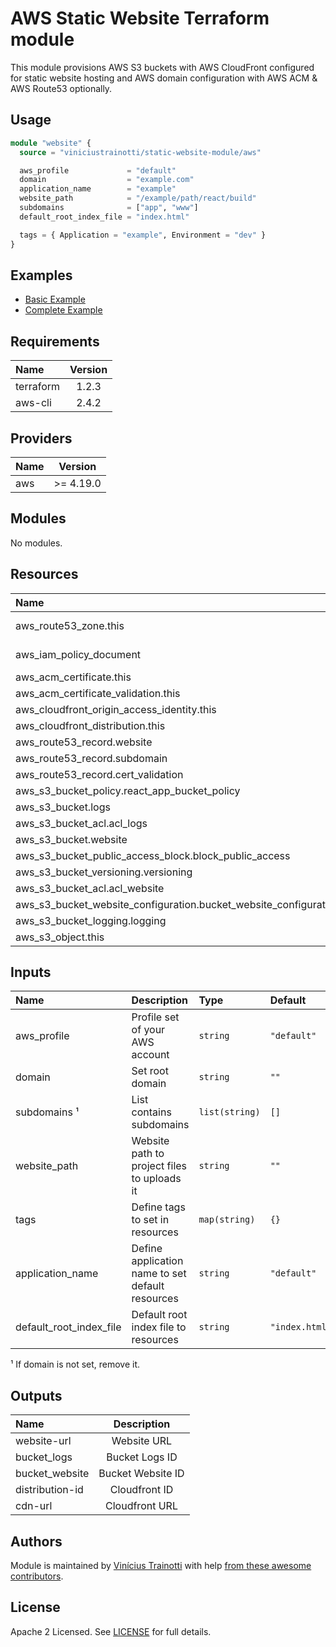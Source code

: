 # AWS Static Website Terraform module

This module provisions AWS S3 buckets with AWS CloudFront configured for static website hosting 
and AWS domain configuration with AWS ACM & AWS Route53 optionally.

## Usage

```terraform
module "website" {
  source = "viniciustrainotti/static-website-module/aws"

  aws_profile             = "default"
  domain                  = "example.com"
  application_name        = "example"
  website_path            = "/example/path/react/build"
  subdomains              = ["app", "www"]
  default_root_index_file = "index.html"

  tags = { Application = "example", Environment = "dev" }
}
```

## Examples

- [Basic Example](https://github.com/viniciustrainotti/terraform-aws-static-website-module/tree/master/examples/basic)
- [Complete Example](https://github.com/viniciustrainotti/terraform-aws-static-website-module/tree/master/examples/complete)

## Requirements

| Name      | Version |
|:----------|:-------:|
| terraform | 1.2.3   |
| aws-cli   | 2.4.2   |

## Providers

| Name | Version   |
|:-----|:---------:|
| aws  | >= 4.19.0 |

## Modules

No modules.

## Resources

| Name                                                              | Type        |
|:----------------------------------------------------------------- |:-----------:|
| aws_route53_zone.this                                             | data source |
| aws_iam_policy_document                                           | data source |
| aws_acm_certificate.this                                          | resource    |
| aws_acm_certificate_validation.this                               | resource    |
| aws_cloudfront_origin_access_identity.this                        | resource    |
| aws_cloudfront_distribution.this                                  | resource    |
| aws_route53_record.website                                        | resource    |
| aws_route53_record.subdomain                                      | resource    |
| aws_route53_record.cert_validation                                | resource    |
| aws_s3_bucket_policy.react_app_bucket_policy                      | resource    |
| aws_s3_bucket.logs                                                | resource    |
| aws_s3_bucket_acl.acl_logs                                        | resource    |
| aws_s3_bucket.website                                             | resource    |
| aws_s3_bucket_public_access_block.block_public_access             | resource    |
| aws_s3_bucket_versioning.versioning                               | resource    |
| aws_s3_bucket_acl.acl_website                                     | resource    |
| aws_s3_bucket_website_configuration.bucket_website_configuration  | resource    |
| aws_s3_bucket_logging.logging                                     | resource    |
| aws_s3_object.this                                                | resource    |

## Inputs

| Name                    | Description                                       | Type            | Default       | Required |
|:----------------------- |:------------------------------------------------- |:--------------- |:------------- |:-------- |
| aws_profile             | Profile set of your AWS account                   | `string`        | `"default"`   | no       | 
| domain                  | Set root domain                                   | `string`        | `""`          | no       |
| subdomains ¹             | List contains subdomains                          | `list(string)`  | `[]`          | no       |
| website_path            | Website path to project files to uploads it       | `string`        | `""`          | yes      |
| tags                    | Define tags to set in resources                   | `map(string)`   | `{}`          | no       |
| application_name        | Define application name to set default resources  | `string`        | `"default"`   | yes      |
| default_root_index_file | Default root index file to resources              | `string`        | `"index.html"`| no       |

¹ If domain is not set, remove it.

## Outputs

| Name            | Description       |
|:--------------- |:-----------------:|
| website-url     | Website URL       |
| bucket_logs     | Bucket Logs ID    |
| bucket_website  | Bucket Website ID |
| distribution-id | Cloudfront ID     |
| cdn-url         | Cloudfront URL    |

## Authors

Module is maintained by [Vinícius Trainotti](https://github.com/viniciustrainotti) with help [from these awesome contributors](https://github.com/viniciustrainotti/terraform-aws-static-website-module/graphs/contributors).

## License

Apache 2 Licensed. See [LICENSE](https://github.com/viniciustrainotti/terraform-aws-static-website-module/blob/master/LICENSE) for full details.
